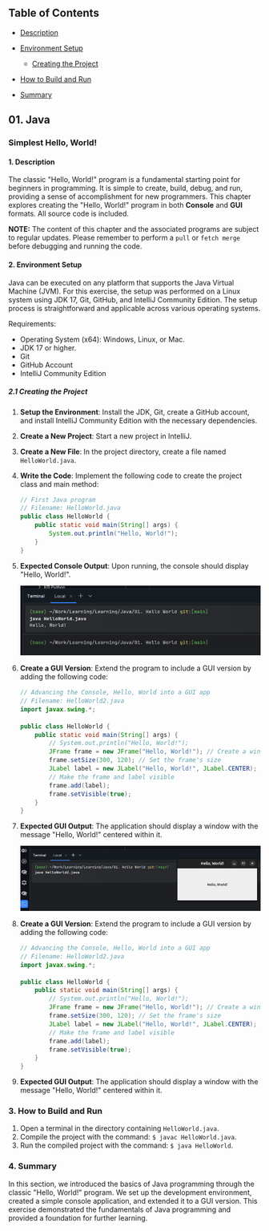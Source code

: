 ## Table of Contents

- [Description](#1-description)
- [Environment Setup](#2-environment-setup)

   - [Creating the Project](#21-creating-the-project)

- [How to Build and Run](#3-how-to-build-and-run)
- [Summary](#4-summary)

## 01. Java

### Simplest Hello, World!

#### 1. Description

The classic "Hello, World!" program is a fundamental starting point for beginners in programming. It is simple to create, build, debug, and run, providing a sense of accomplishment for new programmers. This chapter explores creating the "Hello, World!" program in both **Console** and **GUI** formats. All source code is included.

**NOTE:** The content of this chapter and the associated programs are subject to regular updates. Please remember to perform a `pull` or `fetch merge` before debugging and running the code.

#### 2. Environment Setup

Java can be executed on any platform that supports the Java Virtual Machine (JVM). For this exercise, the setup was performed on a Linux system using JDK 17, Git, GitHub, and IntelliJ Community Edition. The setup process is straightforward and applicable across various operating systems.

Requirements:
- Operating System (x64): Windows, Linux, or Mac.
- JDK 17 or higher.
- Git
- GitHub Account
- IntelliJ Community Edition

##### 2.1 Creating the Project

1. **Setup the Environment**: Install the JDK, Git, create a GitHub account, and install IntelliJ Community Edition with the necessary dependencies.

2. **Create a New Project**: Start a new project in IntelliJ.

3. **Create a New File**: In the project directory, create a file named `HelloWorld.java`.

4. **Write the Code**: Implement the following code to create the project class and main method:
   ```java
   // First Java program
   // Filename: HelloWorld.java
   public class HelloWorld {
       public static void main(String[] args) {
           System.out.println("Hello, World!");
       }
   }
   ```

5. **Expected Console Output**: Upon running, the console should display "Hello, World!".

   ![Screenshot](../../assets/images/Java/01.screenshot.png)

6. **Create a GUI Version**: Extend the program to include a GUI version by adding the following code:
   ```java
   // Advancing the Console, Hello, World into a GUI app
   // Filename: HelloWorld2.java
   import javax.swing.*;

   public class HelloWorld {
       public static void main(String[] args) {
           // System.out.println("Hello, World!");
           JFrame frame = new JFrame("Hello, World!"); // Create a window frame with a title
           frame.setSize(300, 120); // Set the frame's size
           JLabel label = new JLabel("Hello, World!", JLabel.CENTER); // Create a centered label
           // Make the frame and label visible
           frame.add(label);
           frame.setVisible(true);
       }
   }
   ```

7. **Expected GUI Output**: The application should display a window with the message "Hello, World!" centered within it.

   ![Screenshot](../../assets/images/Java/02.screenshot.png)

6. **Create a GUI Version**: Extend the program to include a GUI version by adding the following code:
   ```java
   // Advancing the Console, Hello, World into a GUI app
   // Filename: HelloWorld2.java
   import javax.swing.*;

   public class HelloWorld {
       public static void main(String[] args) {
           // System.out.println("Hello, World!");
           JFrame frame = new JFrame("Hello, World!"); // Create a window frame with a title
           frame.setSize(300, 120); // Set the frame's size
           JLabel label = new JLabel("Hello, World!", JLabel.CENTER); // Create a centered label
           // Make the frame and label visible
           frame.add(label);
           frame.setVisible(true);
       }
   }
   ```

7. **Expected GUI Output**: The application should display a window with the message "Hello, World!" centered within it.

### 3. How to Build and Run

1. Open a terminal in the directory containing `HelloWorld.java`.
2. Compile the project with the command: `$ javac HelloWorld.java`.
3. Run the compiled project with the command: `$ java HelloWorld`.

### 4. Summary

In this section, we introduced the basics of Java programming through the classic "Hello, World!" program. We set up the development environment, created a simple console application, and extended it to a GUI version. This exercise demonstrated the fundamentals of Java programming and provided a foundation for further learning.
